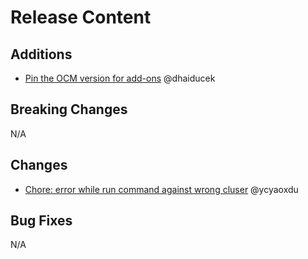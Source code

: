 [comment]: # ( Copyright Contributors to the Open Cluster Management project )
# Release Content
## Additions
- [Pin the OCM version for add-ons](https://github.com/open-cluster-management-io/clusteradm/pull/280) @dhaiducek


## Breaking Changes
N/A

## Changes
- [Chore: error while run command against wrong cluser](https://github.com/open-cluster-management-io/clusteradm/pull/283) @ycyaoxdu


## Bug Fixes
N/A

